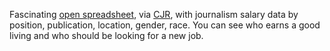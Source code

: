Fascinating <a href="https://docs.google.com/spreadsheets/d/1SP3Sqqdv6R8chFamjtgdNlOrUar-hJXvkMSeha2mHQ8/htmlview?sle=true#gid=1665107219">open spreadsheet</a>, via <a href="https://www.cjr.org/cjr_outbox/google-doc-journalism-media-pay.php">CJR</a>, with journalism salary data by position, publication, location, gender, race. You can see who earns a good living and who should be looking for a new job. 
